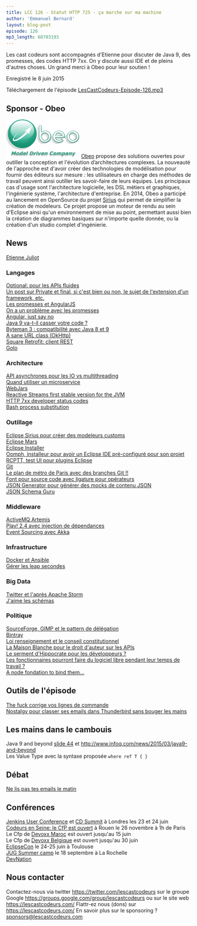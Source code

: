 ```yaml
---
title: LCC 126 - Statut HTTP 725 - ça marche sur ma machine
author: 'Emmanuel Bernard'
layout: blog-post
episode: 126
mp3_length: 68703193
---
```

Les cast codeurs sont accompagnés d'Etienne pour discuter de Java 9, des promesses, des codes HTTP 7xx.
On y discute aussi IDE et de pleins d'autres choses.
Un grand merci à Obeo pour leur soutien !

Enregistré le 8 juin 2015

Téléchargement de l'épisode [LesCastCodeurs-Episode-126.mp3](http://traffic.libsyn.com/lescastcodeurs/LesCastCodeurs-Episode-126.mp3)

## Sponsor - Obeo

<p class="sponsor">
<img src="/images/promo/sponsors/obeo-200px.png" alt="Obeo" />
<a href="http://www.obeo.fr/fr/">Obeo</a> propose des solutions ouvertes pour outiller la conception et l'évolution d’architectures complexes.
La nouveauté de l'approche est d'avoir créer des technologies de modélisation pour fournir des éditeurs sur mesure :
les utilisateurs en charge des méthodes de travail peuvent ainsi outiller les savoir-faire de leurs équipes.
Les principaux cas d'usage sont l'architecture logicielle, les DSL métiers et graphiques, l'ingénierie système, l'architecture d'entreprise.
En 2014, Obeo a participé au lancement en OpenSource du projet <a href="http://www.eclipse.org/sirius/">Sirius</a> qui permet de simplifier la création de modeleurs.
Ce projet propose un moteur de rendu au sein d'Eclipse ainsi qu'un environnement de mise au point, permettant aussi bien la création de diagrammes basiques sur n'importe quelle donnée, ou la création d'un studio complet d'ingénierie.
</p>

## News

[Etienne Juliot](https://twitter.com/ejuliot)  

### Langages

[Optional: pour les APIs fluides](https://www.voxxed.com/blog/2015/06/reasons-to-be-cautious-with-optional/)  
[Un post sur Private et final, si c'est bien ou non, le sujet de l'extension d'un framework, etc.](http://www.brandonsavage.net/what-about-final-and-private/)  
[Les promesses et AngularJS](http://blog.ninja-squad.com/2015/05/28/angularjs-promises/)  
[On a un problème avec les promesses](http://pouchdb.com/2015/05/18/we-have-a-problem-with-promises.html)  
[Angular, just say no](https://gist.github.com/tdd/5ba48ba5a2a179f2d0fa)   
[Java 9 va-t-il casser votre code ?](https://www.voxxed.com/blog/2015/05/will-java-9-mess-up-your-code/)  
[Byteman 3 : compatibilité avec Java 8 et 9](http://bytemanblog.blogspot.co.uk/2015/05/byteman-300-has-been-released.html)  
[A sane URL class (OkHttp)](https://corner.squareup.com/2015/05/okhttp-2-4.html)  
[Square Retrofit: client REST](https://square.github.io/retrofit/)  
[Golo](http://golo-lang.org/news/2015/04/01/golo-to-join-the-eclipse-foundation/)  

### Architecture

[API asynchrones pour les IO vs multithreading](http://synsem.com/SyncNotAsync/)  
[Quand utiliser un microservice](http://www.jamesward.com/2015/05/26/refactoring-to-microservices)  
[WebJars](http://www.webjars.org)  
[Reactive Streams first stable version for the JVM](http://www.infoq.com/news/2015/06/Reactive-Streams-JVM-Version#.VWynHqjX76w.twitter)  
[HTTP 7xx developer status codes](https://github.com/joho/7XX-rfc)  
[Bash process substitution](https://medium.com/@joewalnes/handy-bash-feature-process-substitution-8eb6dce68133)  

### Outillage

[Eclipse Sirius pour créer des modeleurs customs](https://www.eclipse.org/sirius/)  
[Eclipse Mars](https://www.eclipsecon.org/na2015/sites/default/files/slides/EclipseCon2015-PlatformNews.pdf)  
[Eclipse Installer](https://wiki.eclipse.org/Eclipse_Installer)  
[Oomph, installeur pour avoir un Eclipse IDE pré-configuré pour son projet](http://www.infoq.com/news/2015/03/eclipse-oomph)  
[RCPTT, test UI pour plugins Eclipse](http://eclipsesource.com/blogs/tutorials/rcp-testing-tool-rcptt-basic-tutorial/)  
[Git](http://fr.slideshare.net/msohn/git-missiontomars-20150310)  
[Le plan de métro de Paris avec des branches Git !!](https://twitter.com/vnccc/status/607287492405035008)  
[Font pour source code avec ligature pour opérateurs](https://github.com/tonsky/FiraCode)  
[JSON Generator pour générer des mocks de contenu JSON](http://www.json-generator.com/)  
[JSON Schema Guru](http://snowplowanalytics.com/blog/2015/06/03/schema-guru-0.1.0-released-for-deriving-json-schemas-from-jsons/)  

### Middleware

[ActiveMQ Artemis](http://hornetq.blogspot.fr/2015/06/hornetq-apache-donation-and-apache.html)  
[Play! 2.4 avec injection de dépendances](https://groups.google.com/d/msg/play-framework/gXYhA-BiSqk/WSlRkIiwXUUJ)  
[Event Sourcing avec Akka](http://www.slideshare.net/mobile/SanderMak/eventsourced-architectures-with-akka)  

### Infrastructure

[Docker et Ansible](https://bildung.xarif.de/xwiki/bin/Articles/The+Marriage+of+Ansible+and+Docker#HAnsible2DockerContainer)  
[Gérer les leap secondes](http://developerblog.redhat.com/2015/06/01/five-different-ways-handle-leap-seconds-ntp/)  

### Big Data

[Twitter et l'après Apache Storm](http://venturebeat.com/2015/06/02/twitter-details-heron-a-real-time-stream-processing-system-that-outperforms-storm/)  
[J'aime les schémas](http://blog.confluent.io/2015/05/19/how-i-learned-to-stop-worrying-and-love-the-schema-part-1/)  

### Politique

[SourceForge, GIMP et le pattern de délégation](http://libregraphicsworld.org/blog/entry/anatomy-of-sourceforge-gimp-controversy)  
[Bintray](https://bintray.com/)  
[Loi renseignement et le conseil constitutionnel](http://www.nextinpact.com/news/95259-le-c%C5%93ur-loi-renseignement-deja-aux-portes-conseil-constitutionnel.htm)  
[La Maison Blanche pour le droit d'auteur sur les APIs](http://sdtimes.com/white-house-sides-with-oracle-in-api-copyright-case/)  
[Le serment d'Hippocrate pour les développeurs ?](http://benlog.com/2015/05/23/the-responsibility-we-have-as-software-engineers/)  
[Les fonctionnaires pourront faire du logiciel libre pendant leur temps de travail ?](http://www.nextinpact.com/news/94126-interview-des-fonctionnaires-bientot-autorises-a-consacrer-leur-temps-travail-aux-logiciels-libres.htm)  
[A node fondation to bind them...](https://github.com/nodejs/io.js/issues/1664)  

## Outils de l'épisode

[The fuck corrige vos lignes de commande](https://github.com/nvbn/thefuck)  
[Nostalgy pour classer ses emails dans Thunderbird sans bouger les mains](https://addons.mozilla.org/fr/thunderbird/addon/nostalgy/)  

## Les mains dans le cambouis

Java 9 and beyond [slide 44](https://www.eclipsecon.org/na2015/sites/default/files/slides/reinhold-eclipsecon-2015.pdf) et <http://www.infoq.com/news/2015/03/java9-and-beyond>  
Les Value Type avec la syntaxe proposée `where ref T { }`

## Débat

[Ne lis pas tes emails le matin](http://www.paperplanes.de/2015/5/13/why-i-dont-read-email-in-the-morning.html)  

## Conférences

[Jenkins User Conference](http://www.cloudbees.com/jenkins/juc-2015/europe) et [CD Summit](https://www.cloudbees.com/cdsummit/europe) à Londres les 23 et 24 juin  
[Codeurs en Seine: le CfP est ouvert](http://cfp.codeursenseine.com) à Rouen le 26 novembre à 1h de Paris  
Le Cfp de [Devoxx Maroc](http://devoxx.ma) est ouvert  jusqu'au 15 juin  
Le Cfp de [Devoxx Belgique](http://www.devoxx.be) est ouvert  jusqu'au 30 juin  
[EclipseCon](https://www.eclipsecon.org/france2015/) le 24-25 juin à Toulouse  
[JUG Summer camp](http://www.jugsummercamp.org/edition/6) le 18 septembre à La Rochelle  
[DevNation](http://www.devnation.org)  

## Nous contacter

Contactez-nous via twitter <https://twitter.com/lescastcodeurs>
sur le groupe Google <https://groups.google.com/group/lescastcodeurs>
ou sur le site web <https://lescastcodeurs.com/>
Flattr-ez nous (dons) sur <https://lescastcodeurs.com/>
En savoir plus sur le sponsoring ? [sponsors@lescastcodeurs.com](mailto:sponsors@lescastcodeurs.com)
